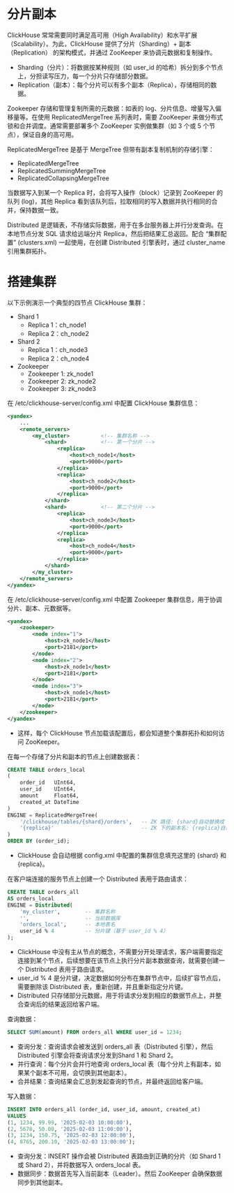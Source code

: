 # 分片副本

ClickHouse 常常需要同时满足高可用（High Availability）和水平扩展（Scalability）。为此，ClickHouse 提供了分片（Sharding）+ 副本（Replication） 的架构模式，并通过 ZooKeeper 来协调元数据和复制操作。

- Sharding（分片）：将数据按某种规则（如 user_id 的哈希）拆分到多个节点上，分担读写压力，每一个分片只存储部分数据。
- Replication（副本）：每个分片可以有多个副本（Replica），存储相同的数据。

Zookeeper 存储和管理复制所需的元数据：如表的 log、分片信息、增量写入偏移量等。在使用 ReplicatedMergeTree 系列表时，需要 ZooKeeper 来做分布式锁和合并调度。通常需要部署多个 ZooKeeper 实例做集群（如 3 个或 5 个节点），保证自身的高可用。

ReplicatedMergeTree 是基于 MergeTree 但带有副本复制机制的存储引擎：

- ReplicatedMergeTree
- ReplicatedSummingMergeTree
- ReplicatedCollapsingMergeTree

当数据写入到某一个 Replica 时，会将写入操作（block）记录到 ZooKeeper 的队列 (log)，其他 Replica 看到该队列后，拉取相同的写入数据并执行相同的合并，保持数据一致。

Distributed 是逻辑表，不存储实际数据，用于在多台服务器上并行分发查询。在本地节点分发 SQL 请求给远端分片 Replica，然后把结果汇总返回。配合 “集群配置” (clusters.xml) 一起使用，在创建 Distributed 引擎表时，通过 cluster_name 引用集群拓扑。

# 搭建集群

以下示例演示一个典型的四节点 ClickHouse 集群：

- Shard 1
  - Replica 1：ch_node1
  - Replica 2：ch_node2
- Shard 2
  - Replica 1：ch_node3
  - Replica 2：ch_node4
- Zookeeper
  - Zookeeper 1: zk_node1
  - Zookeeper 2: zk_node2
  - Zookeeper 3: zk_node3

在 /etc/clickhouse-server/config.xml 中配置 ClickHouse 集群信息：

```xml
<yandex>
    ...
    <remote_servers>
        <my_cluster>          <!-- 集群名称 -->
            <shard>           <!-- 第一个分片 -->
                <replica>
                    <host>ch_node1</host>
                    <port>9000</port>
                </replica>
                <replica>
                    <host>ch_node2</host>
                    <port>9000</port>
                </replica>
            </shard>
            <shard>           <!-- 第二个分片 -->
                <replica>
                    <host>ch_node3</host>
                    <port>9000</port>
                </replica>
                <replica>
                    <host>ch_node4</host>
                    <port>9000</port>
                </replica>
            </shard>
        </my_cluster>
    </remote_servers>
</yandex>
```

在 /etc/clickhouse-server/config.xml 中配置 Zookeeper 集群信息，用于协调分片、副本、元数据等。

```xml
<yandex>
    <zookeeper>
        <node index="1">
            <host>zk_node1</host>
            <port>2181</port>
        </node>
        <node index="2">
            <host>zk_node1</host>
            <port>2181</port>
        </node>
        <node index="3">
            <host>zk_node1</host>
            <port>2181</port>
        </node>
    </zookeeper>
</yandex>
```

- 这样，每个 ClickHouse 节点加载该配置后，都会知道整个集群拓扑和如何访问 ZooKeeper。

在每一个存储了分片和副本的节点上创建数据表：

```sql
CREATE TABLE orders_local
(
    order_id   UInt64,
    user_id    UInt64,
    amount     Float64,
    created_at DateTime
)
ENGINE = ReplicatedMergeTree(
    '/clickhouse/tables/{shard}/orders',   -- ZK 路径: {shard}自动替换成 shard1/shard2
    '{replica}'                            -- ZK 下的副本名: {replica}自动替换成 replicaX
)
ORDER BY (order_id);
```

- ClickHouse 会自动根据 config.xml 中配置的集群信息填充这里的 {shard} 和 {replica}。

在客户端连接的服务节点上创建一个 Distributed 表用于路由请求：

```sql
CREATE TABLE orders_all
AS orders_local
ENGINE = Distributed(
    'my_cluster',        -- 集群名称
    '',                  -- 当前数据库
    'orders_local',      -- 本地表名
    user_id % 4          -- 分片键（基于 user_id % 4）
);
```

- ClickHouse 中没有主从节点的概念，不需要分开处理请求，客户端需要指定连接到某个节点，后续想要在该节点上执行分片副本数据查询，就需要创建一个 Distributed 表用于路由请求。
- user_id % 4 是分片键，决定数据如何分布在集群节点中，后续扩容节点后，需要删除该 Distributed 表，重新创建，并且重新指定分片键。
- Distributed 只存储部分元数据，用于将请求分发到相应的数据节点上，并整合查询后的结果返回给客户端。

查询数据：

```sql
SELECT SUM(amount) FROM orders_all WHERE user_id = 1234;
```

- 查询分发：查询请求会被发送到 orders_all 表（Distributed 引擎），然后 Distributed 引擎会将查询请求分发到Shard 1 和 Shard 2。
- 并行查询：每个分片会并行地查询 orders_local 表（每个分片上有副本，如果某个副本不可用，会切换到其他副本）。
- 合并结果：查询结果会汇总到发起查询的节点，并最终返回给客户端。

写入数据：

```sql
INSERT INTO orders_all (order_id, user_id, amount, created_at)
VALUES 
(1, 1234, 99.99, '2025-02-03 10:00:00'),
(2, 5678, 50.00, '2025-02-03 11:00:00'),
(3, 1234, 150.75, '2025-02-03 12:00:00'),
(4, 8765, 200.10, '2025-02-03 13:00:00');
```

- 查询分发：INSERT 操作会被 Distributed 表路由到正确的分片（如 Shard 1 或 Shard 2），并将数据写入 orders_local 表。
- 数据同步：数据首先写入当前副本（Leader）。然后 ZooKeeper 会确保数据同步到其他副本。



